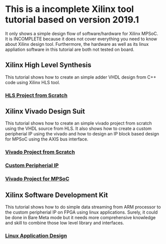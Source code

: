 # This is a incomplete Xilinx tool tutorial based on version 2019.1
It only shows a simple design flow of software/hardware for Xilinx MPSoC. It is INCOMPLETE because it does not cover everything you need to know about Xilinx design tool. Furthermore, the hardware as well as its linux appliation software in this tutorial are both not tested on board. 

## Xilinx High Level Synthesis

This tutorial shows how to create an simple adder VHDL design from C++ code using Xilinx HLS tool. 

### [HLS Project from Scratch](https://github.com/wincle626/IncompleteXilinxToolTutorals_2019.1/blob/master/docs/README_HLS.md)

## Xilinx Vivado Design Suit

This tutorial shows how to create an simple vivado project from scratch using the VHDL source from HLS. It also shows how to create a custom peripherial IP using the vivado and how to design an IP block based design for MPSoC using the AXIS bus interface.  

### [Vivado Project from Scratch](https://github.com/wincle626/IncompleteXilinxToolTutorals_2019.1/blob/master/docs/README_VIVADO.md)

### [Custom Peripherial IP](https://github.com/wincle626/IncompleteXilinxToolTutorals_2019.1/blob/master/docs/README_IP.md)

### [Vivado Project for MPSoC](https://github.com/wincle626/IncompleteXilinxToolTutorals_2019.1/blob/master/docs/README_MPSOC.md)

## Xilinx Software Development Kit

This tutorial shows how to do simple data streaming from ARM processor to the custom peripherial IP on FPGA using linux applications. Surely, it could be done in Bare Meta mode but it needs more comprehensive knowledge and skill to combine those low level library and interfaces. 

### [Linux Application Design](https://github.com/wincle626/IncompleteXilinxToolTutorals_2019.1/blob/master/docs/README_SDK.md)


